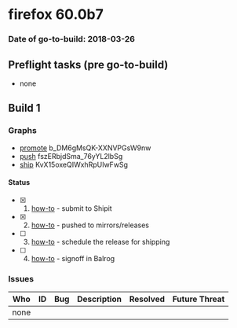 # firefox 60.0b7

### Date of go-to-build: 2018-03-26

## Preflight tasks (pre go-to-build)
- none

## Build 1  

### Graphs
* [promote](https://tools.taskcluster.net/push-inspector/#/b_DM6gMsQK-XXNVPGsW9nw) b_DM6gMsQK-XXNVPGsW9nw
* [push](https://tools.taskcluster.net/push-inspector/#/fszERbjdSma_76yYL2lbSg) fszERbjdSma_76yYL2lbSg
* [ship](https://tools.taskcluster.net/push-inspector/#/KvX15oxeQIWxhRpUIwFwSg) KvX15oxeQIWxhRpUIwFwSg


#### Status
- [x] 1.  [how-to](https://wiki.mozilla.org/Release:Release_Automation_on_Mercurial:Starting_a_Release#Submit_to_Ship_It)  - submit to Shipit
- [x] 2.  [how-to](https://github.com/mozilla-releng/releasewarrior-2.0/blob/master/docs/release-promotion/desktop/howto.md#push-artifacts-to-releases-directory)  - pushed to mirrors/releases
- [ ] 3.  [how-to](https://github.com/mozilla-releng/releasewarrior-2.0/blob/master/docs/release-promotion/desktop/howto.md#ship-the-release)  - schedule the release for shipping
- [ ] 4.  [how-to](https://github.com/mozilla-releng/releasewarrior-2.0/blob/master/docs/release-promotion/desktop/howto.md#obtain-sign-offs-for-changes)  - signoff in Balrog

### Issues
| Who                 | ID               | Bug                                                                 | Description                | Resolved                | Future Threat                |
| ------------------- | ---------------- | ------------------------------------------------------------------- | -------------------------- | ----------------------- | ---------------------------- |
| none | | | | | |

